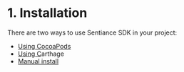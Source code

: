 # 1. Installation

There are two ways to use Sentiance SDK in your project:

* [Using CocoaPods](installation-with-cocoapods.md)
* [Using C](installation-with-cocoapods.md)arthage
* [Manual install](manual-installation.md)



